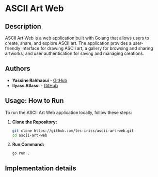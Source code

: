 # ASCII Art Web

## Description
ASCII Art Web is a web application built with Golang that allows users to create, share, and explore ASCII art. The application provides a user-friendly interface for drawing ASCII art, a gallery for browsing and sharing artworks, and user authentication for saving and managing creations.

## Authors
- **Yassine Rahhaoui** - [GitHub](https://github.com/yassinerahhaui)
- **Ilyass Atlassi** - [GitHub](https://github.com/ilyassatlassi)

## Usage: How to Run
To run the ASCII Art Web application locally, follow these steps:

1. **Clone the Repository:**
   ```sh
   git clone https://github.com/les-iriss/ascii-art-web.git
   cd ascii-art-web
   ```
2. **Run Command:**
    ```
    go run .
    ```

## Implementation details

